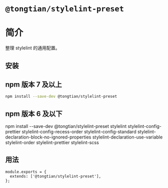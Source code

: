 # `@tongtian/stylelint-preset`

# 简介

整理 stylelint 的通用配置。

## 安装

## npm 版本 7 及以上

```sh
npm install --save-dev @tongtian/stylelint-preset
```

## npm 版本 6 及以下

npm install --save-dev @tongtian/stylelint-preset stylelint stylelint-config-prettier stylelint-config-recess-order stylelint-config-standard stylelint-declaration-block-no-ignored-properties stylelint-declaration-use-variable stylelint-order stylelint-prettier stylelint-scss

## 用法

```
module.exports = {
  extends: ['@tongtian/stylelint-preset'],
};
```
